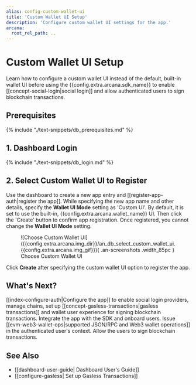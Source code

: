 ```yaml
---
alias: config-custom-wallet-ui
title: 'Custom Wallet UI Setup'
description: 'Configure custom wallet UI settings for the app.'
arcana:
  root_rel_path: ..
---
```


# Custom Wallet UI Setup

Learn how to configure a custom wallet UI instead of the default, built-in wallet UI before using the {{config.extra.arcana.sdk_name}} to enable [[concept-social-login|social login]] and allow authenticated users to sign blockchain transactions.

## Prerequisites

{% include "./text-snippets/db_prerequisites.md" %}

## 1. Dashboard Login

{% include "./text-snippets/db_login.md" %}

## 2. Select Custom Wallet UI to Register

Use the dashboard to create a new app entry and [[register-app-auth|register the app]]. While specifying the new app name and other details, specify the  **Wallet UI Mode** setting as 'Custom UI'. By default, it is set to use the built-in, {{config.extra.arcana.wallet_name}} UI. Then click the 'Create' button to confirm app registration. Once registered, you cannot change the  **Wallet UI Mode** setting.

<figure markdown="span">
  ![Choose Custom Wallet UI]({{config.extra.arcana.img_dir}}/an_db_select_custom_wallet_ui.{{config.extra.arcana.img_gif}}){ .an-screenshots .width_85pc }
  <figcaption>Choose Custom Wallet UI</figcaption>
</figure>

Click **Create** after specifying the custom wallet UI option to register the app. 

## What's Next?

[[index-configure-auth|Configure the app]] to enable social login providers, manage chains, set up [[concept-gasless-transactions|gasless transactions]] and wallet user experience for signing blockchain transactions. Integrate the app with the SDK and onboard users. Issue [[evm-web3-wallet-ops|supported JSON/RPC and Web3 wallet operations]] in the authenticated user's context. Allow the users to sign blockchain transactions.

## See Also

* [[dashboard-user-guide| Dashboard User's Guide]]
* [[configure-gasless| Set up Gasless Transactions]]
